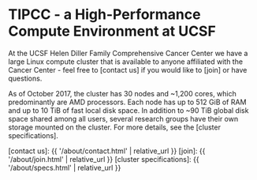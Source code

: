 # TIPCC - a High-Performance Compute Environment at UCSF

At the UCSF Helen Diller Family Comprehensive Cancer Center we have a large Linux compute cluster that is available to anyone affiliated with the Cancer Center - feel free to [contact us] if you would like to [join] or have questions.

As of October 2017, the cluster has 30 nodes and ~1,200 cores, which predominantly are AMD processors. Each node has up to 512 GiB of RAM and up to 10 TiB of fast local disk space. In addition to ~90 TiB global disk space shared among all users, several research groups have their own storage mounted on the cluster.  For more details, see the [cluster specifications].

[contact us]: {{ '/about/contact.html' | relative_url }}
[join]: {{ '/about/join.html' | relative_url }}
[cluster specifications]: {{ '/about/specs.html' | relative_url }}
